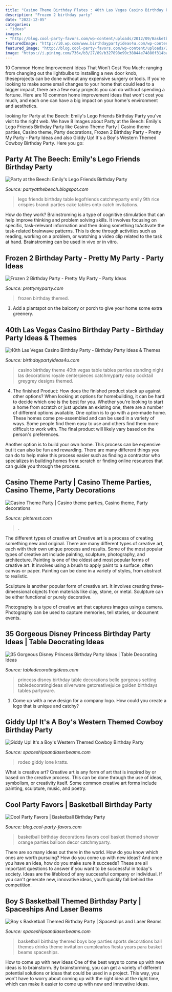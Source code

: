 ```yaml
---
title: "Casino Theme Birthday Plates : 40th Las Vegas Casino Birthday Party"
description: "Frozen 2 birthday party"
date: "2022-12-05"
categories:
- "ideas"
images:
- "http://blog.cool-party-favors.com/wp-content/uploads/2012/09/Basketball-Party-Decorations2.jpg"
featuredImage: "http://i0.wp.com/www.birthdaypartyideas4u.com/wp-content/uploads/2015/02/table1-412x550.jpg?resize=550%2C733"
featured_image: "http://blog.cool-party-favors.com/wp-content/uploads/2012/09/Basketball-Party-Decorations2.jpg"
image: "https://i.pinimg.com/736x/b3/27/89/b327898e99c38844e74880f314ba8921.jpg"
---
```



10 Common Home Improvement Ideas That Won’t Cost You Much: ranging from changing out the lightbulbs to installing a new door knob, theseprojects can be done without any expensive surgery or tools.
If you're looking to make some small changes to your home that could lead to a bigger impact, there are a few easy projects you can do without spending a fortune. Here are 10 common home improvement ideas that won't cost you much, and each one can have a big impact on your home's environment and aesthetics.

	

		
looking for Party at the Beech: Emily&#039;s Lego Friends Birthday Party you've visit to the right web. We have 8 Images about Party at the Beech: Emily&#039;s Lego Friends Birthday Party like Casino Theme Party | Casino theme parties, Casino theme, Party decorations, Frozen 2 Birthday Party - Pretty My Party - Party Ideas and also Giddy Up! It&#039;s a Boy&#039;s Western Themed Cowboy Birthday Party. Here you go:
		
    
## Party At The Beech: Emily&#039;s Lego Friends Birthday Party

<img loading=lazy src="https://2.bp.blogspot.com/-c3tZDSeYM3I/UhL_l78sxBI/AAAAAAAAAPU/4ACnynHocWI/s1600/309.JPG" onerror="this.onerror=null;this.src='https://tse4.mm.bing.net/th?id=OIP.rJP0ebCukcbXqRhOm-wh1AHaNL&amp;pid=15.1';" alt="Party at the Beech: Emily&#039;s Lego Friends Birthday Party">

_Source: partyatthebeech.blogspot.com_

>lego friends birthday table legofriends catchmyparty emily 9th rice crispies brandi parties cake tables onto catch invitations. 

	

How do they work?
Brainstroming is a type of cognitive stimulation that can help improve thinking and problem solving skills. It involves focusing on specific, task-relevant information and then doing something toActivate the task-related brainwave patterns. This is done through activities such as reading, working on a problem, or watching a video clip related to the task at hand. Brainstroming can be used in vivo or in vitro.

    
## Frozen 2 Birthday Party - Pretty My Party - Party Ideas

<img loading=lazy src="https://zolpwsuwoq-flywheel.netdna-ssl.com/wp-content/uploads/2020/02/frozen-themed-5th-birthday.jpg" onerror="this.onerror=null;this.src='https://tse2.mm.bing.net/th?id=OIP.5ljNdcqxjsbIVVX4qSZ2kgHaLG&amp;pid=15.1';" alt="Frozen 2 Birthday Party - Pretty My Party - Party Ideas">

_Source: prettymyparty.com_

>frozen birthday themed. 

	

1. Add a plantspot on the balcony or porch to give your home some extra greenery.

    
## 40th Las Vegas Casino Birthday Party - Birthday Party Ideas &amp; Themes

<img loading=lazy src="http://i0.wp.com/www.birthdaypartyideas4u.com/wp-content/uploads/2015/02/table1-412x550.jpg?resize=550%2C733" onerror="this.onerror=null;this.src='https://tse1.mm.bing.net/th?id=OIP.71gZkQSvh6fiYE72DgKutwHaJ3&amp;pid=15.1';" alt="40th Las Vegas Casino Birthday Party - Birthday Party Ideas &amp; Themes">

_Source: birthdaypartyideas4u.com_

>casino birthday theme 40th vegas table tables parties standing night las decorations royale centerpieces catchmyparty easy cocktail greygrey designs themed. 

	

4. The finished Product: How does the finished product stack up against other options?
When looking at options for homebuilding, it can be hard to decide which one is the best for you. Whether you're looking to start a home from scratch or just update an existing one, there are a number of different options available. 
One option is to go with a pre-made home. These homes come pre-assembled and can be used in a variety of ways. Some people find them easy to use and others find them more difficult to work with. The final product will likely vary based on the person's preferences. 

Another option is to build your own home. This process can be expensive but it can also be fun and rewarding. There are many different things you can do to help make this process easier such as finding a contractor who specializes in building homes from scratch or finding online resources that can guide you through the process.

    
## Casino Theme Party | Casino Theme Parties, Casino Theme, Party Decorations

<img loading=lazy src="https://i.pinimg.com/736x/b3/27/89/b327898e99c38844e74880f314ba8921.jpg" onerror="this.onerror=null;this.src='https://tse2.mm.bing.net/th?id=OIP.66pFq4IqPtsRu2IbWcXsGQHaJ3&amp;pid=15.1';" alt="Casino Theme Party | Casino theme parties, Casino theme, Party decorations">

_Source: pinterest.com_

>. 

	

The different types of creative art
Creative art is a process of creating something new and original. There are many different types of creative art, each with their own unique process and results. Some of the most popular types of creative art include painting, sculpture, photography, and architecture.
Painting is one of the oldest and most popular forms of creative art. It involves using a brush to apply paint to a surface, often canvas or paper. Painting can be done in a variety of styles, from abstract to realistic.

Sculpture is another popular form of creative art. It involves creating three-dimensional objects from materials like clay, stone, or metal. Sculpture can be either functional or purely decorative.

Photography is a type of creative art that captures images using a camera. Photography can be used to capture memories, tell stories, or document events.

    
## 35 Gorgeous Disney Princess Birthday Party Ideas | Table Deocrating Ideas

<img loading=lazy src="http://www.getcreativejuice.com/wp-content/uploads/2014/05/Princess-Party-tablesetting.jpg" onerror="this.onerror=null;this.src='https://tse4.mm.bing.net/th?id=OIP.eDrUOXJODx_VRkJ1ycPMbAHaLJ&amp;pid=15.1';" alt="35 Gorgeous Disney Princess Birthday Party Ideas | Table Deocrating Ideas">

_Source: tabledecoratingideas.com_

>princess disney birthday table decorations belle gorgeous setting tabledecoratingideas silverware getcreativejuice golden birthdays tables partyware. 

	

1. Come up with a new design for a company logo. How could you create a logo that is unique and catchy?

    
## Giddy Up! It&#039;s A Boy&#039;s Western Themed Cowboy Birthday Party

<img loading=lazy src="https://spaceshipsandlaserbeams.com/wp-content/uploads/2015/09/cowboy-birthday-party-ideas-for-boys.jpg" onerror="this.onerror=null;this.src='https://tse2.mm.bing.net/th?id=OIP.BnvaMRx1U9O6ZyJczH1RyAHaLH&amp;pid=15.1';" alt="Giddy Up! It&#039;s a Boy&#039;s Western Themed Cowboy Birthday Party">

_Source: spaceshipsandlaserbeams.com_

>rodeo giddy lone kratts. 

	

What is creative art?
Creative art is any form of art that is inspired by or based on the creative process. This can be done through the use of ideas, symbolism, or creativity itself. Some common creative art forms include painting, sculpture, music, and poetry.

    
## Cool Party Favors | Basketball Birthday Party

<img loading=lazy src="http://blog.cool-party-favors.com/wp-content/uploads/2012/09/Basketball-Party-Decorations2.jpg" onerror="this.onerror=null;this.src='https://tse4.mm.bing.net/th?id=OIP.9PgUvftoPYDE6kZg-NZI2gHaLG&amp;pid=15.1';" alt="Cool Party Favors | Basketball Birthday Party">

_Source: blog.cool-party-favors.com_

>basketball birthday decorations favors cool basket themed shower orange parties balloon decor catchmyparty. 

	

There are so many ideas out there in the world. How do you know which ones are worth pursuing? How do you come up with new ideas? And once you have an idea, how do you make sure it succeeds? These are all important questions to answer if you want to be successful in today's society. Ideas are the lifeblood of any successful company or individual. If you can't generate new, innovative ideas, you'll quickly fall behind the competition.

    
## Boy S Basketball Themed Birthday Party | Spaceships And Laser Beams

<img loading=lazy src="https://spaceshipsandlaserbeams.com/wp-content/uploads/2015/09/basketball-birthday-party-ideas-boys.jpg-1.jpg" onerror="this.onerror=null;this.src='https://tse2.mm.bing.net/th?id=OIP.EuE9vHOhTLpdZol3Ts5AwQHaLY&amp;pid=15.1';" alt="Boy s Basketball Themed Birthday Party | Spaceships and Laser Beams">

_Source: spaceshipsandlaserbeams.com_

>basketball birthday themed boys boy parties sports decorations ball themes drinks theme invitation cumpleaños fiesta years para basket beams spaceships. 

	

How to come up with new ideas
One of the best ways to come up with new ideas is to brainstorm. By brainstorming, you can get a variety of different potential solutions or ideas that could be used in a project. This way, you won't have to worry about coming up with the right idea at the right time, which can make it easier to come up with new and innovative ideas.

